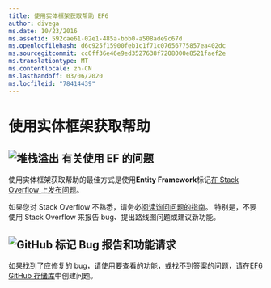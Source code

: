 ```yaml
---
title: 使用实体框架获取帮助 EF6
author: divega
ms.date: 10/23/2016
ms.assetid: 592cae61-02e1-485a-bbb0-a508ade9c67d
ms.openlocfilehash: d6c925f15900feb1c1f71c07656775857ea402dc
ms.sourcegitcommit: cc0ff36e46e9ed3527638f7208000e8521faef2e
ms.translationtype: MT
ms.contentlocale: zh-CN
ms.lasthandoff: 03/06/2020
ms.locfileid: "78414439"
---
```

# <a name="get-help-using-entity-framework"></a>使用实体框架获取帮助
## <a name="stackoverflow-questions-about-using-ef"></a>![堆栈溢出](~/ef6/media/stackoverflow.png) 有关使用 EF 的问题  

使用实体框架获取帮助的最佳方式是使用**Entity Framework**标记[在 Stack Overflow 上发布问题](https://stackoverflow.com/questions/ask)。  

如果您对 Stack Overflow 不熟悉，请务必[阅读询问问题的指南](https://stackoverflow.com/help/asking)。 特别是，不要使用 Stack Overflow 来报告 bug、提出路线图问题或建议新功能。  

## <a name="github-mark-bug-reports-and-feature-requests"></a>![GitHub 标记](~/ef6/media/github-mark-32px.png) Bug 报告和功能请求  

如果找到了应修复的 bug，请使用要查看的功能，或找不到答案的问题，请在[EF6 GitHub 存储库](https://github.com/aspnet/EntityFramework6/issues)中创建问题。
